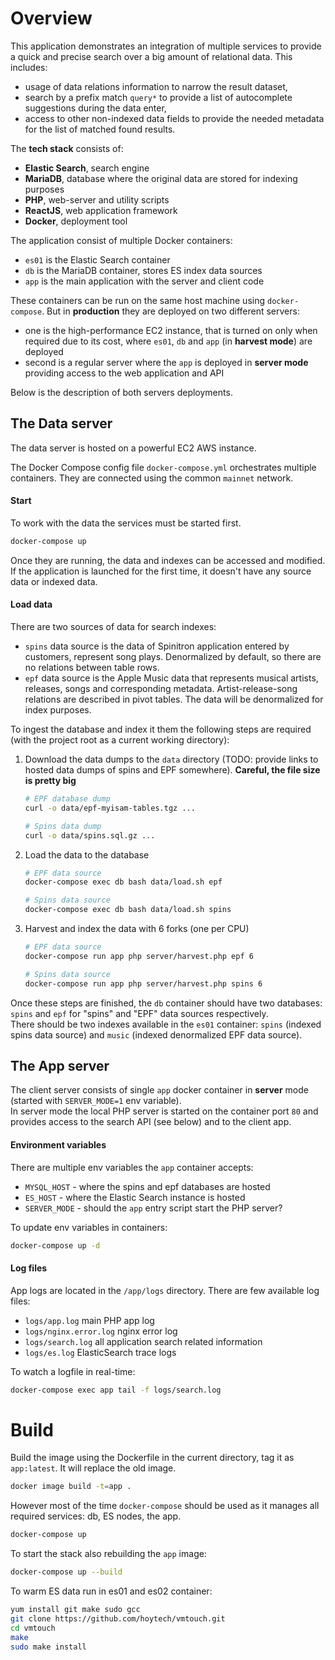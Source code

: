 # Overview
This application demonstrates an integration of multiple services to provide a quick and precise search over a big amount of relational data.
This includes:
- usage of data relations information to narrow the result dataset,
- search by a prefix match `query*` to provide a list of autocomplete suggestions during the data enter,
- access to other non-indexed data fields to provide the needed metadata for the list of matched found results.
 
The **tech stack** consists of:
- **Elastic Search**, search engine
- **MariaDB**, database where the original data are stored for indexing purposes
- **PHP**, web-server and utility scripts
- **ReactJS**, web application framework
- **Docker**, deployment tool

The application consist of multiple Docker containers:
- `es01` is the Elastic Search container
- `db` is the MariaDB container, stores ES index data sources
- `app` is the main application with the server and client code

These containers can be run on the same host machine using `docker-compose`. 
But in **production** they are deployed on two different servers: 
- one is the high-performance EC2 instance, that is turned on only when required due to its cost, where `es01`, `db` and `app` (in **harvest mode**) are deployed
- second is a regular server where the `app` is deployed in **server mode** providing access to the web application and API

Below is the description of both servers deployments.

## The Data server

The data server is hosted on a powerful EC2 AWS instance.

The Docker Compose config file `docker-compose.yml` orchestrates multiple containers.
They are connected using the common `mainnet` network.

#### Start

To work with the data the services must be started first.
```bash
docker-compose up
```

Once they are running, the data and indexes can be accessed and modified.  
If the application is launched for the first time, it doesn't have any source data or indexed data.

#### Load data

There are two sources of data for search indexes:
- `spins` data source is the data of Spinitron application entered by customers, represent song plays. 
    Denormalized by default, so there are no relations between table rows.
- `epf` data source is the Apple Music data that represents musical artists, releases, songs and corresponding metadata. 
    Artist-release-song relations are described in pivot tables. 
    The data will be denormalized for index purposes.


To ingest the database and index it them the following steps are required (with the project root as a current working directory):

1. Download the data dumps to the `data` directory (TODO: provide links to hosted data dumps of spins and EPF somewhere). **Careful, the file size is pretty big**
    ```bash
    # EPF database dump
    curl -o data/epf-myisam-tables.tgz ...
    
    # Spins data dump
    curl -o data/spins.sql.gz ...
    ```

2. Load the data to the database
    ```bash
    # EPF data source
    docker-compose exec db bash data/load.sh epf
    
    # Spins data source
    docker-compose exec db bash data/load.sh spins
    ```

3. Harvest and index the data with 6 forks (one per CPU)
    ```bash
    # EPF data source
    docker-compose run app php server/harvest.php epf 6
    
    # Spins data source
    docker-compose run app php server/harvest.php spins 6
    ```

Once these steps are finished, the `db` container should have two databases: `spins` and `epf` for "spins" and "EPF" data sources respectively.  
There should be two indexes available in the `es01` container: `spins` (indexed spins data source) and `music` (indexed denormalized EPF data source).


## The App server

The client server consists of single `app` docker container in **server** mode (started with `SERVER_MODE=1` env variable).  
In server mode the local PHP server is started on the container port `80` and provides access to the search API (see below) and to the client app.

#### Environment variables

There are multiple env variables the `app` container accepts:

- `MYSQL_HOST` - where the spins and epf databases are hosted
- `ES_HOST` - where the Elastic Search instance is hosted
- `SERVER_MODE` - should the `app` entry script start the PHP server?

To update env variables in containers:

```bash
docker-compose up -d
```

#### Log files

App logs are located in the `/app/logs` directory. There are few available log files:

- `logs/app.log` main PHP app log
- `logs/nginx.error.log` nginx error log
- `logs/search.log` all application search related information
- `logs/es.log` ElasticSearch trace logs

To watch a logfile in real-time:

```bash
docker-compose exec app tail -f logs/search.log
```


# Build
Build the image using the Dockerfile in the current directory, tag it as `app:latest`. It will replace the old image.
```bash
docker image build -t=app .
```

However most of the time `docker-compose` should be used as it manages all required services: db, ES nodes, the app.  
```bash
docker-compose up
```

To start the stack also rebuilding the `app` image:
```bash
docker-compose up --build
```

To warm ES data run in es01 and es02 container:
```bash
yum install git make sudo gcc
git clone https://github.com/hoytech/vmtouch.git
cd vmtouch
make
sudo make install
```
